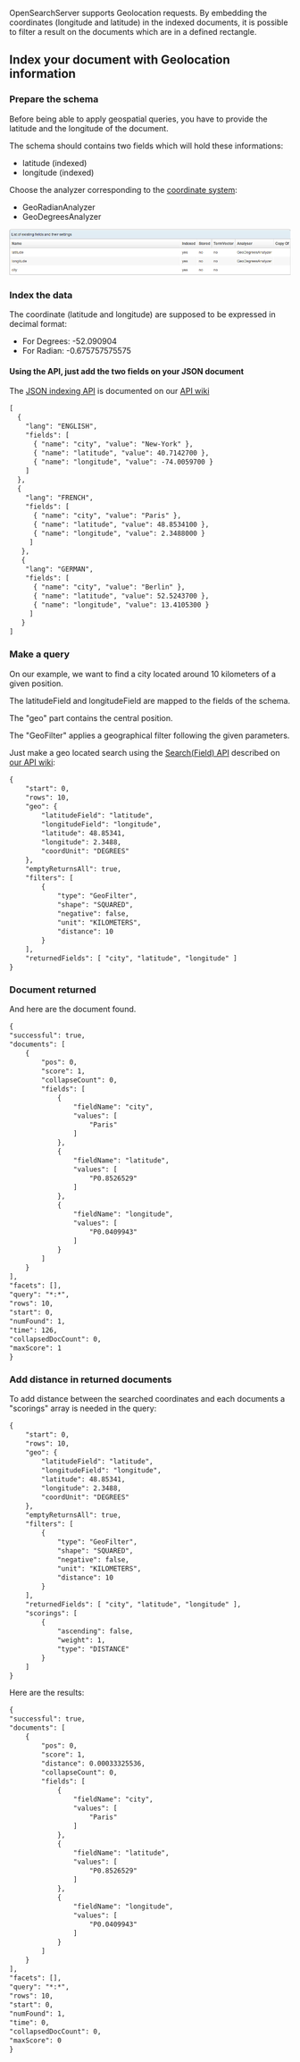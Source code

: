 OpenSearchServer supports Geolocation requests. By embedding the coordinates (longitude and latitude) in the indexed documents, it is possible to filter a result on the documents which are in a defined rectangle.

## Index your document with Geolocation information

### Prepare the schema

Before being able to apply geospatial queries, you have to provide the latitude and the longitude of the document.

The schema should contains two fields which will hold these informations:

- latitude (indexed) 
- longitude (indexed)

Choose the analyzer corresponding to the [coordinate system](http://en.wikipedia.org/wiki/Geographic_coordinate_system):

- GeoRadianAnalyzer
- GeoDegreesAnalyzer

![Alt text](geo_fields.png)

### Index the data

The coordinate (latitude and longitude) are supposed to be expressed in decimal format:

- For Degrees: -52.090904
- For Radian: -0.675757575575

#### Using the API, just add the two fields on your JSON document

The [JSON indexing API](https://github.com/jaeksoft/opensearchserver/wiki/Document-put-JSON) is documented on our [API wiki](https://github.com/jaeksoft/opensearchserver/wiki/)

    [
      {
        "lang": "ENGLISH",
        "fields": [
          { "name": "city", "value": "New-York" },
          { "name": "latitude", "value": 40.7142700 },
          { "name": "longitude", "value": -74.0059700 }
        ]
      },
      {
        "lang": "FRENCH",
        "fields": [
          { "name": "city", "value": "Paris" },
          { "name": "latitude", "value": 48.8534100 },
          { "name": "longitude", "value": 2.3488000 }
         ]
       },
       {
        "lang": "GERMAN",
        "fields": [
          { "name": "city", "value": "Berlin" },
          { "name": "latitude", "value": 52.5243700 },
          { "name": "longitude", "value": 13.4105300 }
         ]
       }
    ] 

### Make a query

On our example, we want to find a city located around 10 kilometers of a given position.

The latitudeField and longitudeField are mapped to the fields of the schema.

The "geo" part contains the central position.

The "GeoFilter" applies a  geographical filter following the given parameters.

Just make a geo located search using the [Search(Field) API](https://github.com/jaeksoft/opensearchserver/wiki/Search-field) described on [our API wiki](https://github.com/jaeksoft/opensearchserver/wiki/):

    {
        "start": 0,
        "rows": 10,
        "geo": {
            "latitudeField": "latitude",
            "longitudeField": "longitude",
            "latitude": 48.85341,
            "longitude": 2.3488,
            "coordUnit": "DEGREES"
        },
        "emptyReturnsAll": true,
        "filters": [
            {
                "type": "GeoFilter",
                "shape": "SQUARED",
                "negative": false,
                "unit": "KILOMETERS",
                "distance": 10
            }
        ],
        "returnedFields": [ "city", "latitude", "longitude" ]
    }

### Document returned

And here are the document found.

    {
    "successful": true,
    "documents": [
        {
            "pos": 0,
            "score": 1,
            "collapseCount": 0,
            "fields": [
                {
                    "fieldName": "city",
                    "values": [
                        "Paris"
                    ]
                },
                {
                    "fieldName": "latitude",
                    "values": [
                        "P0.8526529"
                    ]
                },
                {
                    "fieldName": "longitude",
                    "values": [
                        "P0.0409943"
                    ]
                }
            ]
        }
    ],
    "facets": [],
    "query": "*:*",
    "rows": 10,
    "start": 0,
    "numFound": 1,
    "time": 126,
    "collapsedDocCount": 0,
    "maxScore": 1
    }

### Add distance in returned documents

To add distance between the searched coordinates and each documents a "scorings" array is needed in the query:

    {
        "start": 0,
        "rows": 10,
        "geo": {
            "latitudeField": "latitude",
            "longitudeField": "longitude",
            "latitude": 48.85341,
            "longitude": 2.3488,
            "coordUnit": "DEGREES"
        },
        "emptyReturnsAll": true,
        "filters": [
            {
                "type": "GeoFilter",
                "shape": "SQUARED",
                "negative": false,
                "unit": "KILOMETERS",
                "distance": 10
            }
        ],
        "returnedFields": [ "city", "latitude", "longitude" ],
        "scorings": [
            {
                "ascending": false,
                "weight": 1,
                "type": "DISTANCE"
            }
        ]
    }


Here are the results:

    {
    "successful": true,
    "documents": [
        {
            "pos": 0,
            "score": 1,
            "distance": 0.00033325536,
            "collapseCount": 0,
            "fields": [
                {
                    "fieldName": "city",
                    "values": [
                        "Paris"
                    ]
                },
                {
                    "fieldName": "latitude",
                    "values": [
                        "P0.8526529"
                    ]
                },
                {
                    "fieldName": "longitude",
                    "values": [
                        "P0.0409943"
                    ]
                }
            ]
        }
    ],
    "facets": [],
    "query": "*:*",
    "rows": 10,
    "start": 0,
    "numFound": 1,
    "time": 0,
    "collapsedDocCount": 0,
    "maxScore": 0
    }